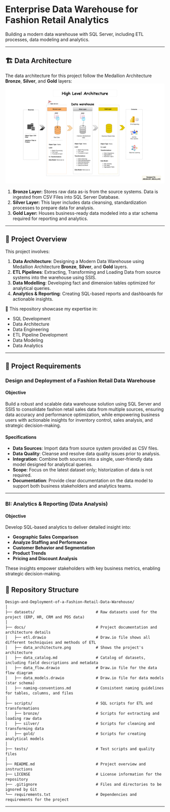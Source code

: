 # Enterprise Data Warehouse for Fashion Retail Analytics
Building a modern data warehouse with SQL Server, including ETL processes, data modeling and analytics.

---
## 🏗 Data Architecture

The data architecture for this project follow the Medallion Architecture **Bronze**, **Silver**, and **Gold** layers:
![image_alt](https://github.com/princeabdul99/Design-and-Deployment-of-a-Fashion-Retail-Data-Warehouse/blob/645bddfc991cd25d4f1b02ded96ffb187f62edcc/docs/architecture.png)  

1. **Bronze Layer:** Stores raw data as-is from the source systems. Data is ingested from CSV Files into SQL Server Database.
2. **Silver Layer:** This layer includes data cleansing, standardization processes to prepare data for analysis.
3. **Gold Layer:** Houses business-ready data modeled into a star schema required for reporting and analytics.

---
## 📖 Project Overview
This project involves: 
1. **Data Architecture**: Designing a Modern Data Warehouse using Medallion Architecture **Bronze**, **Silver**, and **Gold** layers.
2. **ETL Pipelines**: Extracting, Transforming and Loading Data from source systems into the warehouse using SSIS.
3. **Data Modelling**: Developing fact and dimension tables optimized for analytical queries.
4. **Analytics & Reporting**: Creating SQL-based reports and dashboards for actionable insights.

🎯 This repository showcase my expertise in: 
- SQL Development
- Data Architecture
- Data Engineering
- ETL Pipeline Development
- Data Modeling
- Data Analytics

---
## 🚀 Project Requirements

### Design and Deployment of a Fashion Retail Data Warehouse

#### Objective
Build a robust and scalable data warehouse solution using SQL Server and SSIS to consolidate fashion retail sales data from multiple sources, ensuring data accuracy and performance optimization, while empowering business users with actionable insights for inventory control, sales analysis, and strategic decision-making.

#### Specifications
- **Data Sources**: Import data from source system provided as CSV files.
- **Data Quality**: Cleanse and resolve data 	quality issues prior to analysis.
- **Integration**: Combine both sources into a single, user-friendly data model designed for analytical queries.
- **Scope**: Focus on the latest dataset only; historization of data is not required.
- **Documentation**: Provide clear documentation on the data model to support both business stakeholders and analytics teams.

---
### BI: Analytics & Reporting (Data Analysis)

#### Objective
Develop SQL-based analytics to deliver detailed insight into:
- **Geographic Sales Comparison**
- **Analyze Staffing and Performance**
- **Customer Behavior and Segmentation**
- **Product Trends**
- **Pricing and Discount Analysis**

These insights empower stakeholders with key business metrics, enabling strategic decision-making.


## 📂 Repository Structure
```
Design-and-Deployment-of-a-Fashion-Retail-Data-Warehouse/
│
├── datasets/                           # Raw datasets used for the project (ERP, HR, CRM and POS data)
│
├── docs/                               # Project documentation and architecture details
│   ├── etl.drawio                      # Draw.io file shows all different techniquies and methods of ETL
│   ├── data_architecture.png           # Shows the project's architecture
│   ├── data_catalog.md                 # Catalog of datasets, including field descriptions and metadata
│   ├── data_flow.drawio                # Draw.io file for the data flow diagram
│   ├── data_models.drawio              # Draw.io file for data models (star schema)
│   ├── naming-conventions.md           # Consistent naming guidelines for tables, columns, and files
│
├── scripts/                            # SQL scripts for ETL and transformations
│   ├── bronze/                         # Scripts for extracting and loading raw data
│   ├── silver/                         # Scripts for cleaning and transforming data
│   ├── gold/                           # Scripts for creating analytical models
│
├── tests/                              # Test scripts and quality files
│
├── README.md                           # Project overview and instructions
├── LICENSE                             # License information for the repository
├── .gitignore                          # Files and directories to be ignored by Git
└── requirements.txt                    # Dependencies and requirements for the project
```
---





















